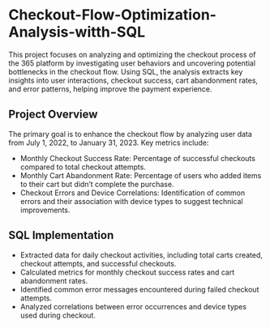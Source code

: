 # Checkout-Flow-Optimization-Analysis-witth-SQL
This project focuses on analyzing and optimizing the checkout process of the 365 platform by investigating user behaviors and uncovering potential bottlenecks in the checkout flow. Using SQL, the analysis extracts key insights into user interactions, checkout success, cart abandonment rates, and error patterns, helping improve the payment experience.

## Project Overview
The primary goal is to enhance the checkout flow by analyzing user data from July 1, 2022, to January 31, 2023. Key metrics include:

- Monthly Checkout Success Rate: Percentage of successful checkouts compared to total checkout attempts.
- Monthly Cart Abandonment Rate: Percentage of users who added items to their cart but didn’t complete the purchase.
- Checkout Errors and Device Correlations: Identification of common errors and their association with device types to suggest technical improvements.

## SQL Implementation
- Extracted data for daily checkout activities, including total carts created, checkout attempts, and successful checkouts.
- Calculated metrics for monthly checkout success rates and cart abandonment rates.
- Identified common error messages encountered during failed checkout attempts.
- Analyzed correlations between error occurrences and device types used during checkout.
